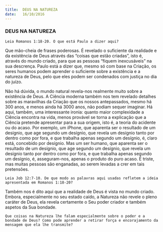 ```yaml
---
title:  DEUS NA NATUREZA
date:   16/10/2016
---
```


### DEUS NA NATUREZA

`Leia Romanos 1:18-20. O que está Paulo a dizer aqui?`

Que mão-cheia de frases poderosas. É revelado o suficiente da realidade e da existência de Deus através das “coisas que estão criadas”, isto é, através do mundo criado, para que as pessoas “fiquem inexcusáveis” na sua descrença. Paulo está a dizer que, mesmo só com base na Criação, os seres humanos podem aprender o suficiente sobre a existência e a natureza de Deus, pelo que eles podem ser condenados com justiça no dia do juízo.

Não há dúvida, o mundo natural revela-nos realmente muito sobre a existência de Deus. A Ciência moderna também nos tem revelado detalhes sobre as maravilhas da Criação que os nossos antepassados, mesmo há 300 anos, e menos ainda há 3000 anos, não podiam sequer imaginar. Há aqui, também, uma interessante ironia: quanto maior complexidade a Ciência encontra na vida, menos provável se torna a explicação que a Ciência pretende apresentar para a sua origem, isto é, a teoria do acidente ou do acaso. Por exemplo, um iPhone, que aparenta ser o resultado de um desígnio, que age segundo um desígnio, que revela um desígnio tanto por dentro como por fora, e que trabalha apenas segundo um desígnio, é, claro está, concebido por desígnio. Mas um ser humano, que aparenta ser o resultado de um desígnio, que age segundo um desígnio, que revela um desígnio tanto por dentro como por fora, e que trabalha apenas segundo um desígnio, é, asseguram-nos, apenas o produto do puro acaso. É triste, mas muitas pessoas são enganadas, ao serem levadas a crer em tais pretensões.

`Leia Job 12:7-10. De que modo as palavras aqui usadas refletem a ideia apresentada em Romanos 1:18-20?`

Também nos é dito aqui que a realidade de Deus é vista no mundo criado. Embora, especialmente no seu estado caído, a Natureza não revele o pleno caráter de Deus, ela revela certamente o Seu poder criador e também aspetos da Sua bondade.

`Que coisas na Natureza lhe falam especialmente sobre o poder e a bondade de Deus? Como pode aprender a retirar força e encorajamento da mensagem que ela lhe transmite?`